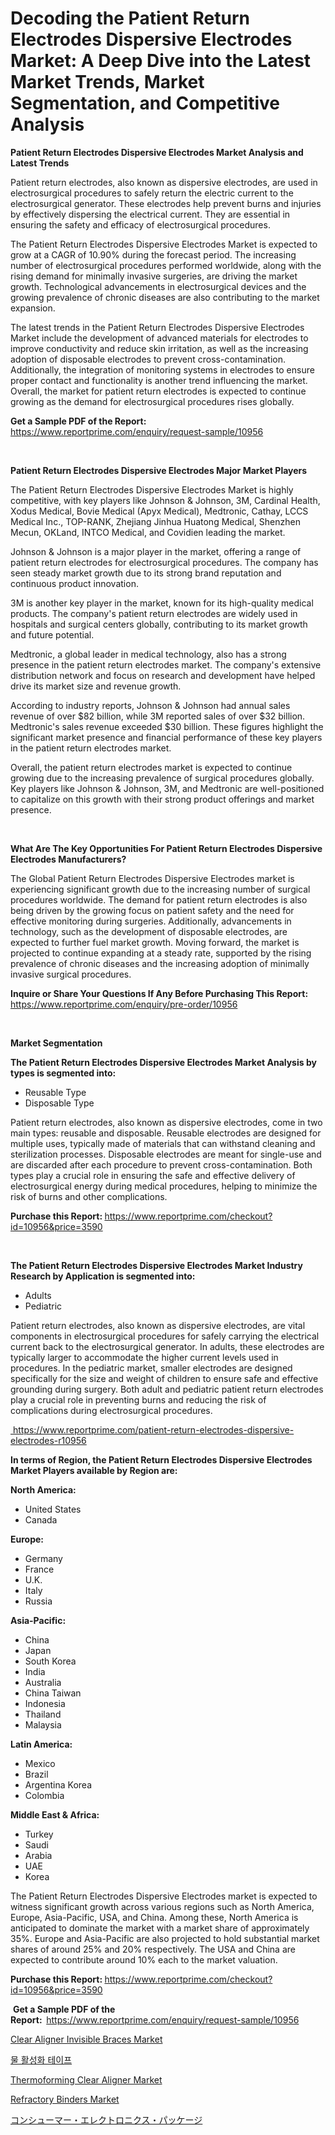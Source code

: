 <p><h1>Decoding the Patient Return Electrodes Dispersive Electrodes Market: A Deep Dive into the Latest Market Trends, Market Segmentation, and Competitive Analysis</h1></p><p><strong>Patient Return Electrodes Dispersive Electrodes Market Analysis and Latest Trends</strong></p>
<p><p>Patient return electrodes, also known as dispersive electrodes, are used in electrosurgical procedures to safely return the electric current to the electrosurgical generator. These electrodes help prevent burns and injuries by effectively dispersing the electrical current. They are essential in ensuring the safety and efficacy of electrosurgical procedures.</p><p>The Patient Return Electrodes Dispersive Electrodes Market is expected to grow at a CAGR of 10.90% during the forecast period. The increasing number of electrosurgical procedures performed worldwide, along with the rising demand for minimally invasive surgeries, are driving the market growth. Technological advancements in electrosurgical devices and the growing prevalence of chronic diseases are also contributing to the market expansion.</p><p>The latest trends in the Patient Return Electrodes Dispersive Electrodes Market include the development of advanced materials for electrodes to improve conductivity and reduce skin irritation, as well as the increasing adoption of disposable electrodes to prevent cross-contamination. Additionally, the integration of monitoring systems in electrodes to ensure proper contact and functionality is another trend influencing the market. Overall, the market for patient return electrodes is expected to continue growing as the demand for electrosurgical procedures rises globally.</p></p>
<p><strong>Get a Sample PDF of the Report:&nbsp;</strong> <a href="https://www.reportprime.com/enquiry/request-sample/10956">https://www.reportprime.com/enquiry/request-sample/10956</a></p>
<p>&nbsp;</p>
<p><strong>Patient Return Electrodes Dispersive Electrodes Major Market Players</strong></p>
<p><p>The Patient Return Electrodes Dispersive Electrodes Market is highly competitive, with key players like Johnson & Johnson, 3M, Cardinal Health, Xodus Medical, Bovie Medical (Apyx Medical), Medtronic, Cathay, LCCS Medical Inc., TOP-RANK, Zhejiang Jinhua Huatong Medical, Shenzhen Mecun, OKLand, INTCO Medical, and Covidien leading the market. </p><p>Johnson & Johnson is a major player in the market, offering a range of patient return electrodes for electrosurgical procedures. The company has seen steady market growth due to its strong brand reputation and continuous product innovation.</p><p>3M is another key player in the market, known for its high-quality medical products. The company's patient return electrodes are widely used in hospitals and surgical centers globally, contributing to its market growth and future potential.</p><p>Medtronic, a global leader in medical technology, also has a strong presence in the patient return electrodes market. The company's extensive distribution network and focus on research and development have helped drive its market size and revenue growth.</p><p>According to industry reports, Johnson & Johnson had annual sales revenue of over $82 billion, while 3M reported sales of over $32 billion. Medtronic's sales revenue exceeded $30 billion. These figures highlight the significant market presence and financial performance of these key players in the patient return electrodes market. </p><p>Overall, the patient return electrodes market is expected to continue growing due to the increasing prevalence of surgical procedures globally. Key players like Johnson & Johnson, 3M, and Medtronic are well-positioned to capitalize on this growth with their strong product offerings and market presence.</p></p>
<p>&nbsp;</p>
<p><strong>What Are The Key Opportunities For Patient Return Electrodes Dispersive Electrodes Manufacturers?</strong></p>
<p><p>The Global Patient Return Electrodes Dispersive Electrodes market is experiencing significant growth due to the increasing number of surgical procedures worldwide. The demand for patient return electrodes is also being driven by the growing focus on patient safety and the need for effective monitoring during surgeries. Additionally, advancements in technology, such as the development of disposable electrodes, are expected to further fuel market growth. Moving forward, the market is projected to continue expanding at a steady rate, supported by the rising prevalence of chronic diseases and the increasing adoption of minimally invasive surgical procedures.</p></p>
<p><strong>Inquire or Share Your Questions If Any Before Purchasing This Report:</strong> <a href="https://www.reportprime.com/enquiry/pre-order/10956">https://www.reportprime.com/enquiry/pre-order/10956</a></p>
<p>&nbsp;</p>
<p><strong>Market Segmentation</strong></p>
<p><strong>The Patient Return Electrodes Dispersive Electrodes Market Analysis by types is segmented into:</strong></p>
<p><ul><li>Reusable Type</li><li>Disposable Type</li></ul></p>
<p><p>Patient return electrodes, also known as dispersive electrodes, come in two main types: reusable and disposable. Reusable electrodes are designed for multiple uses, typically made of materials that can withstand cleaning and sterilization processes. Disposable electrodes are meant for single-use and are discarded after each procedure to prevent cross-contamination. Both types play a crucial role in ensuring the safe and effective delivery of electrosurgical energy during medical procedures, helping to minimize the risk of burns and other complications.</p></p>
<p><strong>Purchase this Report:&nbsp;</strong><a href="https://www.reportprime.com/checkout?id=10956&price=3590">https://www.reportprime.com/checkout?id=10956&price=3590</a></p>
<p>&nbsp;</p>
<p><strong>The Patient Return Electrodes Dispersive Electrodes Market Industry Research by Application is segmented into:</strong></p>
<p><ul><li>Adults</li><li>Pediatric</li></ul></p>
<p><p>Patient return electrodes, also known as dispersive electrodes, are vital components in electrosurgical procedures for safely carrying the electrical current back to the electrosurgical generator. In adults, these electrodes are typically larger to accommodate the higher current levels used in procedures. In the pediatric market, smaller electrodes are designed specifically for the size and weight of children to ensure safe and effective grounding during surgery. Both adult and pediatric patient return electrodes play a crucial role in preventing burns and reducing the risk of complications during electrosurgical procedures.</p></p>
<p><a href="https://www.reportprime.com/patient-return-electrodes-dispersive-electrodes-r10956">&nbsp;https://www.reportprime.com/patient-return-electrodes-dispersive-electrodes-r10956</a></p>
<p><strong>In terms of Region, the Patient Return Electrodes Dispersive Electrodes Market Players available by Region are:</strong></p>
<p>
    <p> <strong> North America: </strong>
        <ul>
            <li>United States</li>
            <li>Canada</li>
        </ul>
        </p> 
    <p> <strong> Europe: </strong>
        <ul>
            <li>Germany</li>
            <li>France</li>
            <li>U.K.</li>
            <li>Italy</li>
            <li>Russia</li>
        </ul>
        </p> 
    <p> <strong> Asia-Pacific: </strong>
        <ul>
            <li>China</li>
            <li>Japan</li>
            <li>South Korea</li>
            <li>India</li>
            <li>Australia</li>
            <li>China Taiwan</li>
            <li>Indonesia</li>
            <li>Thailand</li>
            <li>Malaysia</li>
        </ul>
        </p> 
    <p> <strong> Latin America: </strong>
        <ul>
            <li>Mexico</li>
            <li>Brazil</li>
            <li>Argentina Korea</li>
            <li>Colombia</li>
        </ul>
        </p> 
    <p> <strong> Middle East & Africa: </strong>
        <ul>
            <li>Turkey</li>
            <li>Saudi</li>
            <li>Arabia</li>
            <li>UAE</li>
            <li>Korea</li>
        </ul>
    </p>
    </p>
<p><p>The Patient Return Electrodes Dispersive Electrodes market is expected to witness significant growth across various regions such as North America, Europe, Asia-Pacific, USA, and China. Among these, North America is anticipated to dominate the market with a market share of approximately 35%. Europe and Asia-Pacific are also projected to hold substantial market shares of around 25% and 20% respectively. The USA and China are expected to contribute around 10% each to the market valuation.</p></p>
<p><strong>Purchase this Report: </strong><a href="https://www.reportprime.com/checkout?id=10956&price=3590">https://www.reportprime.com/checkout?id=10956&price=3590</a></p>
<p>&nbsp;<strong>Get a Sample PDF of the Report:&nbsp;&nbsp;</strong><a href="https://www.reportprime.com/enquiry/request-sample/10956">https://www.reportprime.com/enquiry/request-sample/10956</a></p>
<p><strong></strong></p>
<p><p><a href="https://github.com/angelajermaine/Market-Research-Report-List-2/blob/main/clear-aligner-invisible-braces-market.md">Clear Aligner Invisible Braces Market</a></p><p><a href="https://github.com/vsr06p4p49/Market-Research-Report-List-1/blob/main/147223922221.md">물 활성화 테이프</a></p><p><a href="https://github.com/provorikovar/Market-Research-Report-List-4/blob/main/thermoforming-clear-aligner-market.md">Thermoforming Clear Aligner Market</a></p><p><a href="https://issuu.com/reportprime-2/docs/refractory-binders-market-size-2030.pptx">Refractory Binders Market</a></p><p><a href="https://github.com/ReganWisoky2023/Market-Research-Report-List-1/blob/main/501217624273.md">コンシューマー・エレクトロニクス・パッケージ</a></p></p>